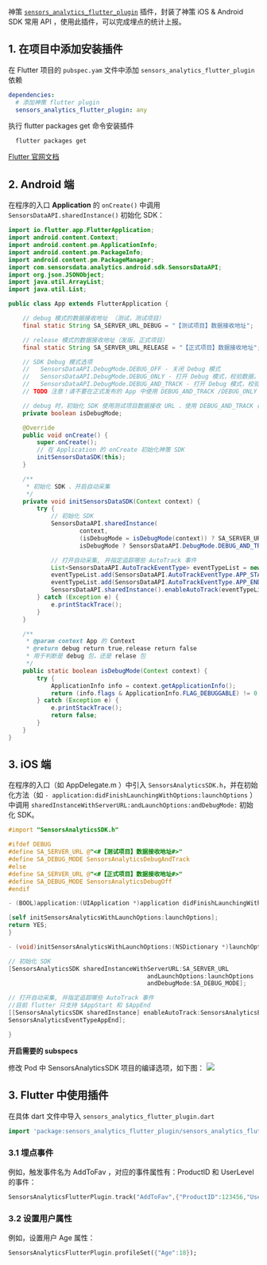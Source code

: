 
神策 [`sensors_analytics_flutter_plugin`](https://pub.dartlang.org/packages/sensors_analytics_flutter_plugin) 插件，封装了神策 iOS & Android SDK 常用 API ，使用此插件，可以完成埋点的统计上报。

## 1. 在项目中添加安装插件
在 Flutter 项目的 `pubspec.yam` 文件中添加 `sensors_analytics_flutter_plugin` 依赖

```yml
dependencies:
  # 添加神策 flutter plugin 
  sensors_analytics_flutter_plugin: any
```

执行 flutter packages get 命令安装插件

```shell
  flutter packages get  
```


[Flutter 官网文档](https://flutter.io/docs)
## 2. Android 端
在程序的入口 **Application** 的 `onCreate()` 中调用 `SensorsDataAPI.sharedInstance()` 初始化 SDK：

```java
import io.flutter.app.FlutterApplication;
import android.content.Context;
import android.content.pm.ApplicationInfo;
import android.content.pm.PackageInfo;
import android.content.pm.PackageManager;
import com.sensorsdata.analytics.android.sdk.SensorsDataAPI;
import org.json.JSONObject;
import java.util.ArrayList;
import java.util.List;

public class App extends FlutterApplication {

    // debug 模式的数据接收地址 （测试，测试项目）
    final static String SA_SERVER_URL_DEBUG = "【测试项目】数据接收地址";

    // release 模式的数据接收地址（发版，正式项目）
    final static String SA_SERVER_URL_RELEASE = "【正式项目】数据接收地址";

    // SDK Debug 模式选项
    //   SensorsDataAPI.DebugMode.DEBUG_OFF - 关闭 Debug 模式
    //   SensorsDataAPI.DebugMode.DEBUG_ONLY - 打开 Debug 模式，校验数据，但不进行数据导入
    //   SensorsDataAPI.DebugMode.DEBUG_AND_TRACK - 打开 Debug 模式，校验数据，并将数据导入到 Sensors Analytics 中
    // TODO 注意！请不要在正式发布的 App 中使用 DEBUG_AND_TRACK /DEBUG_ONLY 模式！ 请使用 DEBUG_OFF 模式！！！

    // debug 时，初始化 SDK 使用测试项目数据接收 URL 、使用 DEBUG_AND_TRACK 模式；release 时，初始化 SDK 使用正式项目数据接收 URL 、使用 DEBUG_OFF 模式。
    private boolean isDebugMode;

    @Override
    public void onCreate() {
        super.onCreate();
        // 在 Application 的 onCreate 初始化神策 SDK
        initSensorsDataSDK(this);
    }

    /**
     * 初始化 SDK 、开启自动采集
     */
    private void initSensorsDataSDK(Context context) {
        try {
            // 初始化 SDK
            SensorsDataAPI.sharedInstance(
                    context,                                                                                  // 传入 Context
                    (isDebugMode = isDebugMode(context)) ? SA_SERVER_URL_DEBUG : SA_SERVER_URL_RELEASE,       // 数据接收的 URL
                    isDebugMode ? SensorsDataAPI.DebugMode.DEBUG_AND_TRACK : SensorsDataAPI.DebugMode.DEBUG_OFF); // Debug 模式选项

            // 打开自动采集, 并指定追踪哪些 AutoTrack 事件
            List<SensorsDataAPI.AutoTrackEventType> eventTypeList = new ArrayList<>();
            eventTypeList.add(SensorsDataAPI.AutoTrackEventType.APP_START);// $AppStart（启动事件）
            eventTypeList.add(SensorsDataAPI.AutoTrackEventType.APP_END);// $AppEnd（退出事件）
            SensorsDataAPI.sharedInstance().enableAutoTrack(eventTypeList);
        } catch (Exception e) {
            e.printStackTrace();
        }
    }

    /**
     * @param context App 的 Context
     * @return debug return true,release return false
     * 用于判断是 debug 包，还是 relase 包
     */
    public static boolean isDebugMode(Context context) {
        try {
            ApplicationInfo info = context.getApplicationInfo();
            return (info.flags & ApplicationInfo.FLAG_DEBUGGABLE) != 0;
        } catch (Exception e) {
            e.printStackTrace();
            return false;
        }
    }
}

```

## 3. iOS 端

在程序的入口（如 AppDelegate.m ）中引入 `SensorsAnalyticsSDK.h`，并在初始化方法（如 `- application:didFinishLaunchingWithOptions:launchOptions` ）中调用 `sharedInstanceWithServerURL:andLaunchOptions:andDebugMode:` 初始化 SDK。


 ```objective-c
 #import "SensorsAnalyticsSDK.h"

#ifdef DEBUG
#define SA_SERVER_URL @"<#【测试项目】数据接收地址#>"
#define SA_DEBUG_MODE SensorsAnalyticsDebugAndTrack
#else
#define SA_SERVER_URL @"<#【正式项目】数据接收地址#>"
#define SA_DEBUG_MODE SensorsAnalyticsDebugOff
#endif

- (BOOL)application:(UIApplication *)application didFinishLaunchingWithOptions:(NSDictionary *)launchOptions {

[self initSensorsAnalyticsWithLaunchOptions:launchOptions];
return YES;
}

- (void)initSensorsAnalyticsWithLaunchOptions:(NSDictionary *)launchOptions {

 // 初始化 SDK
 [SensorsAnalyticsSDK sharedInstanceWithServerURL:SA_SERVER_URL
                                        andLaunchOptions:launchOptions
                                        andDebugMode:SA_DEBUG_MODE];

// 打开自动采集, 并指定追踪哪些 AutoTrack 事件 
//目前 flutter 只支持 $AppStart 和 $AppEnd
[[SensorsAnalyticsSDK sharedInstance] enableAutoTrack:SensorsAnalyticsEventTypeAppStart|
SensorsAnalyticsEventTypeAppEnd];

}
 ```
**开启需要的 subspecs** 

修改 Pod 中 SensorsAnalyticsSDK 项目的编译选项，如下图：
![](https://www.sensorsdata.cn/manual/img/ios_autotrack_1.png)


## 3. Flutter 中使用插件
在具体 dart 文件中导入 `sensors_analytics_flutter_plugin.dart`

```dart
import 'package:sensors_analytics_flutter_plugin/sensors_analytics_flutter_plugin.dart';
```
### 3.1 埋点事件

例如，触发事件名为 AddToFav ，对应的事件属性有：ProductID 和 UserLevel 的事件：

```dart
SensorsAnalyticsFlutterPlugin.track("AddToFav",{"ProductID":123456,"UserLevel":"VIP"});
```

### 3.2 设置用户属性

例如，设置用户 Age 属性：

```dart
SensorsAnalyticsFlutterPlugin.profileSet({"Age":18});
```
